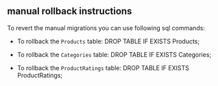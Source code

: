## manual rollback instructions

To revert the manual migrations you can use following sql commands:

- To rollback the `Products` table:
  DROP TABLE IF EXISTS Products;

- To rollback the `Categories` table:
  DROP TABLE IF EXISTS Categories;

- To rollback the `ProductRatings` table:
  DROP TABLE IF EXISTS ProductRatings;